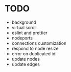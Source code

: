 # TODO

* background
* virtual scroll
* eslint and prettier
* nodeports
* connections customization
* respond to node resize
* error on duplicated id
* update nodes
* update edges
